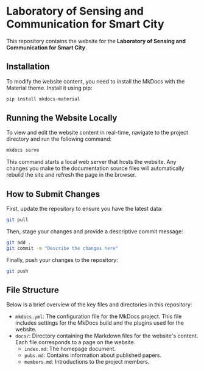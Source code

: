 <!--
 * @Author: WANG Maonan
 * @Date: 2024-06-04 00:09:09
 * @Description: README for Website
 * @LastEditTime: 2024-07-28 00:52:28
-->
# Laboratory of Sensing and Communication for Smart City

This repository contains the website for the **Laboratory of Sensing and Communication for Smart City**.

## Installation

To modify the website content, you need to install the MkDocs with the Material theme. Install it using pip:

```bash
pip install mkdocs-material
```

## Running the Website Locally

To view and edit the website content in real-time, navigate to the project directory and run the following command:

```bash
mkdocs serve
```

This command starts a local web server that hosts the website. Any changes you make to the documentation source files will automatically rebuild the site and refresh the page in the browser.

## How to Submit Changes

First, update the repository to ensure you have the latest data:

```bash
git pull
```

Then, stage your changes and provide a descriptive commit message:

```bash
git add .
git commit -m "Describe the changes here"
```

Finally, push your changes to the repository:

```bash
git push
```

## File Structure

Below is a brief overview of the key files and directories in this repository:

- `mkdocs.yml`: The configuration file for the MkDocs project. This file includes settings for the MkDocs build and the plugins used for the website.
- `docs/`: Directory containing the Markdown files for the website's content. Each file corresponds to a page on the website.
  - `index.md`: The homepage document.
  - `pubs.md`: Contains information about published papers.
  - `members.md`: Introductions to the project members.
